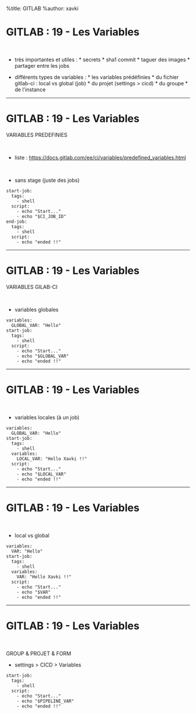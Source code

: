 %title: GITLAB
%author: xavki


# GITLAB : 19 - Les Variables


<br>

* très importantes et utiles :
		* secrets
		* sha1 commit
		* taguer des images
		* partager entre les jobs

* différents types de variables :
		* les variables prédéfinies
		* du fichier gitlab-ci : local vs global (job)
		* du projet (settings > cicd)
		* du groupe
		* de l'instance

--------------------------------------------------------------------------

# GITLAB : 19 - Les Variables



VARIABLES PREDEFINIES


<br>

* liste : https://docs.gitlab.com/ee/ci/variables/predefined_variables.html

<br>

* sans stage (juste des jobs)

```
start-job: 
  tags:
    - shell     
  script:
    - echo "Start..."
    - echo "$CI_JOB_ID"
end-job:
  tags:
    - shell     
  script:
    - echo "ended !!"  
```

--------------------------------------------------------------------------

# GITLAB : 19 - Les Variables

VARIABLES GILAB-CI

<br>

* variables globales

```
variables:
  GLOBAL_VAR: "Hello"
start-job: 
  tags:
    - shell     
  script:
    - echo "Start..."
    - echo "$GLOBAL_VAR"
    - echo "ended !!"
```

--------------------------------------------------------------------------

# GITLAB : 19 - Les Variables

<br>

* variables locales (à un job)

```
variables:
  GLOBAL_VAR: "Hello"
start-job: 
  tags:
    - shell
  variables:
    LOCAL_VAR: "Hello Xavki !!" 
  script:
    - echo "Start..."
    - echo "$LOCAL_VAR"
    - echo "ended !!"
```

--------------------------------------------------------------------------

# GITLAB : 19 - Les Variables

<br>

* local vs global

```
variables:
  VAR: "Hello"
start-job: 
  tags:
    - shell
  variables:
    VAR: "Hello Xavki !!" 
  script:
    - echo "Start..."
    - echo "$VAR"
    - echo "ended !!"
```

--------------------------------------------------------------------------

# GITLAB : 19 - Les Variables

<br>

GROUP & PROJET & FORM

* settings > CICD > Variables

```
start-job: 
  tags:
    - shell
  script:
    - echo "Start..."
    - echo "$PIPELINE_VAR"
    - echo "ended !!"
```
